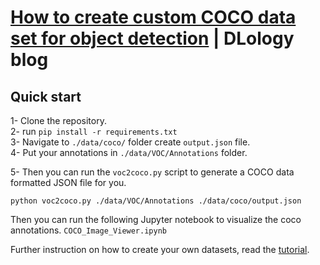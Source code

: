 # [How to create custom COCO data set for object detection](https://www.dlology.com/blog/how-to-create-custom-coco-data-set-for-object-detection/) | DLology blog

## Quick start
1- Clone the repository.<br/>
2- run ```pip install -r requirements.txt```<br/>
3- Navigate to ```./data/coco/``` folder create `output.json` file.<br/>
4- Put your annotations in ```./data/VOC/Annotations``` folder.<br/>

5- Then you can run the `voc2coco.py` script to generate a COCO data formatted JSON file for you.
```
python voc2coco.py ./data/VOC/Annotations ./data/coco/output.json
```
Then you can run the following Jupyter notebook to visualize the coco annotations. `COCO_Image_Viewer.ipynb`


Further instruction on how to create your own datasets, read the [tutorial](https://www.dlology.com/blog/how-to-create-custom-coco-data-set-for-object-detection/).
